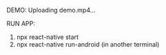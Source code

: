 
DEMO:
Uploading demo.mp4…

RUN APP:
1. npx react-native start
2. npx react-native run-android (in another terminal)
